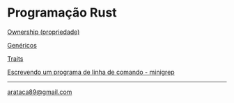 # Programação Rust

[Ownership (propriedade)](https://github.com/arataca89/rust/tree/main/ownership)

[Genéricos](https://github.com/arataca89/rust/tree/main/genericos)

[Traits](https://github.com/arataca89/rust/tree/main/traits)

[Escrevendo um programa de linha de comando - minigrep](https://github.com/arataca89/rust/tree/main/minigrep)



---
arataca89@gmail.com
